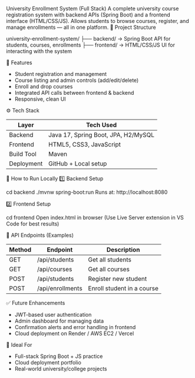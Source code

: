 University Enrollment System (Full Stack)
A complete university course registration system with backend APIs (Spring Boot) and a frontend interface (HTML/CSS/JS). Allows students to browse courses, register, and manage enrollments — all in one platform.
📁 Project Structure

university-enrollment-system/
├── backend/    → Spring Boot API for students, courses, enrollments
├── frontend/   → HTML/CSS/JS UI for interacting with the system

🧠 Features

- Student registration and management
- Course listing and admin controls (add/edit/delete)
- Enroll and drop courses
- Integrated API calls between frontend & backend
- Responsive, clean UI

⚙️ Tech Stack

| Layer      | Tech Used                 |
|------------|---------------------------|
| Backend    | Java 17, Spring Boot, JPA, H2/MySQL |
| Frontend   | HTML5, CSS3, JavaScript   |
| Build Tool | Maven                     |
| Deployment | GitHub + Local setup      |

🚀 How to Run Locally
1️⃣ Backend Setup

cd backend
./mvnw spring-boot:run
Runs at: http://localhost:8080

2️⃣ Frontend Setup

cd frontend
Open index.html in browser
(Use Live Server extension in VS Code for best results)

🔗 API Endpoints (Examples)

| Method | Endpoint             | Description                   |
|--------|----------------------|-------------------------------|
| GET    | /api/students        | Get all students              |
| GET    | /api/courses         | Get all courses               |
| POST   | /api/students        | Register new student          |
| POST   | /api/enrollments     | Enroll student in a course    |

✅ Future Enhancements

- JWT-based user authentication
- Admin dashboard for managing data
- Confirmation alerts and error handling in frontend
- Cloud deployment on Render / AWS EC2 / Vercel

💼 Ideal For

- Full-stack Spring Boot + JS practice
- Cloud deployment portfolio
- Real-world university/college projects
